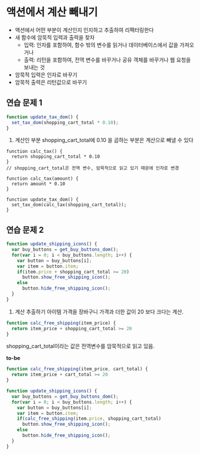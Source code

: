 # 액션에서 계산 빼내기

- 액션에서 어떤 부분이 계산인지 인지하고 추출하여 리팩터링한다
- 새 함수에 암묵적 입력과 출력을 찾자
  - 입력: 인자를 포함하여, 함수 밖의 변수를 읽거나 데이터베이스에서 값을 가져오거나
  - 출력: 리턴을 포함하여, 전역 변수를 바꾸거나 공유 객체를 바꾸거나 웹 요청을 보내는 것
- 암묵적 입력은 인자로 바꾸기
- 암묵적 출력은 리턴값으로 바꾸기

## 연습 문제 1
```javascript
function update_tax_dom() {
  set_tax_dom(shopping_cart_total * 0.10);
}
```
1. 계산인 부분
shopping_cart_total에 0.10 을 곱하는 부분은 계산으로 빼낼 수 있다

```
function calc_tax() {
  return shopping_cart_total * 0.10
}
// shopping_cart_total은 전역 변수, 암묵적으로 읽고 있기 때문에 인자로 변경

function calc_tax(amount) {
  return amount * 0.10
}

function update_tax_dom() {
  set_tax_dom(calc_tax(shopping_cart_total));
}
```

## 연습 문제 2
```javascript
function update_shipping_icons() {
  var buy_buttons = get_buy_buttons_dom();
  for(var i = 0; i < buy_buttons.length; i++) {
    var button = buy_buttons[i];
    var item = button.item;
    if(item.price + shopping_cart_total >= 20)
      button.show_free_shipping_icon();
    else
      button.hide_free_shipping_icon();
  }
}
```
1. 계산 추출하기
아이템 가격을 장바구니 가격과 더한 값이 20 보다 크다는 계산.

```javascript
function calc_free_shipping(item_price) {
  return item_price + shopping_cart_total >= 20
}
```
shopping_cart_total이라는 값은 전역변수를 암묵적으로 읽고 있음.

**to-be**
```javascript
function calc_free_shipping(item_price, cart_total) {
  return item_price + cart_total >= 20
}

function update_shipping_icons() {
  var buy_buttons = get_buy_buttons_dom();
  for(var i = 0; i < buy_buttons.length; i++) {
    var button = buy_buttons[i];
    var item = button.item;
    if(calc_free_shipping(item.price, shopping_cart_total)
      button.show_free_shipping_icon();
    else
      button.hide_free_shipping_icon();
  }
}
```
